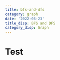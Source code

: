 ```yaml
---
title: bfs-and-dfs
category: graph
date: '2022-03-23'
title_disp: BFS and DFS
category_disp: Graph
---
```


# Test